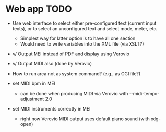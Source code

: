 # Web app TODO

- Use web interface to select either pre-configured text (current input
  texts), or to select an unconfigured text and select mode, meter, etc.
    - Simplest way for latter option is to have all one section
    - Would need to write variables into the XML file (via XSLT?)
- v/ Output MEI instead of PDF and display using Verovio
- v/ Output MIDI also (done by Verovio)
- How to run arca not as system command? (e.g., as CGI file?)

- set MIDI bpm in MEI
    - can be done when producing MIDI via Verovio with --midi-tempo-adjustment 2.0
- set MIDI instruments correctly in MEI
    - right now Verovio MIDI output uses default piano sound (with xdg-open)


